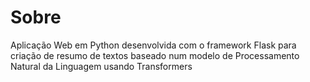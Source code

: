 # Sobre
Aplicação Web em Python desenvolvida com o framework Flask para criação de resumo de textos baseado num modelo de Processamento Natural da Linguagem usando Transformers
